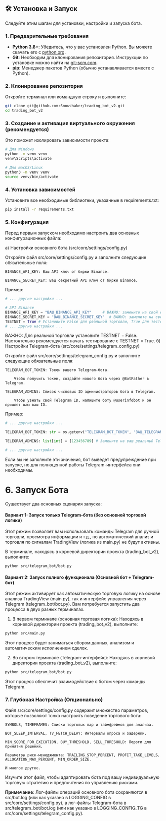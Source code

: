 ## 🛠️ Установка и Запуск

Следуйте этим шагам для установки, настройки и запуска бота.

### 1. Предварительные требования

*   **Python 3.8+**: Убедитесь, что у вас установлен Python. Вы можете скачать его с [python.org](https://www.python.org/downloads/).
*   **Git**: Необходим для клонирования репозитория. Инструкции по установке можно найти на [git-scm.com](https://git-scm.com/book/en/v2/Getting-Started-Installing-Git).
*   **pip**: Менеджер пакетов Python (обычно устанавливается вместе с Python).

### 2. Клонирование репозитория

Откройте терминал или командную строку и выполните:

```bash
git clone git@github.com:Snowshaker/trading_bot_v2.git
cd trading_bot_v2
```

### 3. Создание и активация виртуального окружения (рекомендуется)

Это поможет изолировать зависимости проекта:

```bash
# Для Windows
python -m venv venv
venv\Scripts\activate

# Для macOS/Linux
python3 -m venv venv
source venv/bin/activate
```

### 4. Установка зависимостей

Установите все необходимые библиотеки, указанные в requirements.txt:

```bash
pip install -r requirements.txt
```

### 5. Конфигурация

Перед первым запуском необходимо настроить два основных конфигурационных файла:

а) Настройки основного бота (src/core/settings/config.py)

Откройте файл src/core/settings/config.py и заполните следующие обязательные поля:

    BINANCE_API_KEY: Ваш API ключ от биржи Binance.

    BINANCE_SECRET_KEY: Ваш секретный API ключ от биржи Binance.

Пример:

```python
# ... другие настройки ...

# API Binance
BINANCE_API_KEY = "ВАШ_BINANCE_API_KEY"     # ВАЖНО: замените на свой открытый Binance ключ
BINANCE_SECRET_KEY = "ВАШ_BINANCE_SECRET_KEY"  # ВАЖНО: замените на свой закрытый Binance ключ
TESTNET = True # Установите False для реальной торговли, True для тестовой сети
# ... другие настройки ...
```

ВАЖНО: Для реальной торговли установите TESTNET = False. Настоятельно рекомендуется начать тестирование с TESTNET = True.
б) Настройки Telegram-бота (src/core/settings/telegram_config.py)

Откройте файл src/core/settings/telegram_config.py и заполните следующие обязательные поля:

    TELEGRAM_BOT_TOKEN: Токен вашего Telegram-бота.

        Чтобы получить токен, создайте нового бота через @BotFather в Telegram.

    TELEGRAM_ADMINS: Список числовых ID администраторов бота в Telegram.

        Чтобы узнать свой Telegram ID, напишите боту @userinfobot и он пришлет вам ваш ID.

Пример:

```python
# ... другие настройки ...

TELEGRAM_BOT_TOKEN: str = os.getenv("TELEGRAM_BOT_TOKEN", "ВАШ_TELEGRAM_BOT_TOKEN")

TELEGRAM_ADMINS: list[int] = [123456789] # Замените на ваш реальный Telegram ID

# ... другие настройки ...
```

Если вы не заполните эти значения, бот выведет предупреждение при запуске, но для полноценной работы Telegram-интерфейса они необходимы.

# 6. Запуск Бота

Существует два основных сценария запуска:

#### Вариант 1: Запуск только Telegram-бота (без основной торговой логики)

Этот режим позволяет вам использовать команды Telegram для ручной торговли, просмотра информации и т.д., но автоматический анализ и торговля по сигналам TradingView (логика из main.py) не будут активны.

В терминале, находясь в корневой директории проекта (trading_bot_v2), выполните:

```bash
python src/telegram_bot/bot.py
```

#### Вариант 2: Запуск полного функционала (Основной бот + Telegram-бот)

Этот режим активирует как автоматическую торговую логику на основе анализа TradingView (main.py), так и интерфейс управления через Telegram (telegram_bot/bot.py). Вам потребуется запустить два процесса в двух разных терминалах.

1. В первом терминале (основная торговая логика):
    Находясь в корневой директории проекта (trading_bot_v2), выполните:

```bash
python src/main.py
```

Этот процесс будет заниматься сбором данных, анализом и автоматическим исполнением сделок.

2. Во втором терминале (Telegram-интерфейс):
Находясь в корневой директории проекта (trading_bot_v2), выполните:

```bash
python src/telegram_bot/bot.py
```

Этот процесс обеспечит взаимодействие с ботом через команды Telegram.

### 7. Глубокая Настройка (Опционально)

Файл src/core/settings/config.py содержит множество параметров, которые позволяют тонко настроить поведение торгового бота:

    SYMBOLS, TIMEFRAMES: Списки торговых пар и таймфреймов для анализа.

    BOT_SLEEP_INTERVAL, TV_FETCH_DELAY: Интервалы опроса и задержки.

    MIN_SCORE_FOR_EXECUTION, BUY_THRESHOLD, SELL_THRESHOLD: Пороги для принятия решений.

    Параметры риск-менеджмента: TRAILING_STOP_PERCENT, PROFIT_TAKE_LEVELS, ALLOCATION_MAX_PERCENT, MIN_ORDER_SIZE.

    И многое другое.

Изучите этот файл, чтобы адаптировать бота под вашу индивидуальную торговую стратегию и предпочтения по управлению рисками.

**Примечание**: Лог-файлы операций основного бота сохраняются в src/bot.log (или как указано в LOGGING_CONFIG в src/core/settings/config.py), а лог-файлы Telegram-бота в src/telegram_bot/bot.log (или как указано в LOGGING_CONFIG_TG в src/core/settings/telegram_config.py).